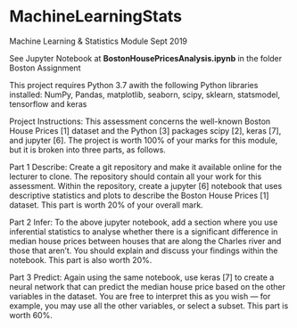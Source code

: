 # MachineLearningStats
Machine Learning &amp; Statistics Module Sept 2019


See Jupyter Notebook at **BostonHousePricesAnalysis.ipynb** in the folder Boston Assignment

This project requires Python 3.7 awith the following Python libraries installed:
NumPy,
Pandas,
matplotlib,
seaborn,
scipy,
sklearn,
statsmodel,
tensorflow and 
keras





Project Instructions:
This assessment concerns the well-known Boston House Prices [1] dataset and the Python [3] packages 
scipy [2], keras [7], and jupyter [6]. The project is worth 100% of your marks for this module, but 
it is broken into three parts, as follows.

Part 1 Describe: Create a git repository and make it available online for the lecturer to clone. The 
repository should contain all your work for this assessment. Within the repository, create a 
jupyter [6] notebook that uses descriptive statistics and plots to describe the Boston House Prices 
[1] dataset. This part is worth 20% of your overall mark.

Part 2 Infer: To the above jupyter notebook, add a section where you use inferential statistics to 
analyse whether there is a significant difference in median house prices between houses that are 
along the Charles river and those that aren’t. You should explain and discuss your findings within 
the notebook. This part is also worth 20%.

Part 3 Predict: Again using the same notebook, use keras [7] to create a neural network that can 
predict the median house price based on the other variables in the dataset. You are free to interpret 
this as you wish — for example, you may use all the other variables, or select a subset. 
This part is worth 60%.        





